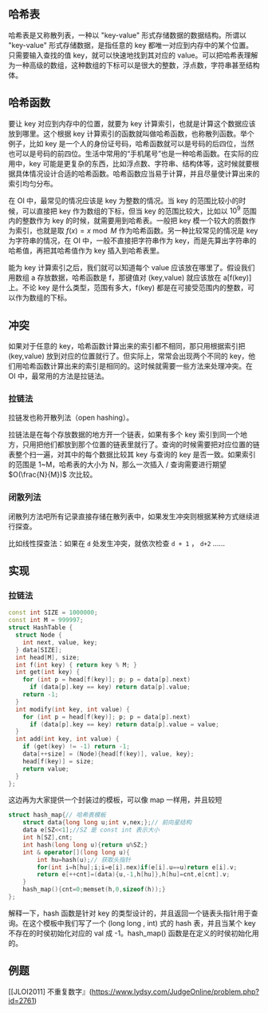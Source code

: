 ## 哈希表

哈希表是又称散列表，一种以 "key-value" 形式存储数据的数据结构。所谓以 "key-value" 形式存储数据，是指任意的 key 都唯一对应到内存中的某个位置。只需要输入查找的值 key，就可以快速地找到其对应的 value。可以把哈希表理解为一种高级的数组，这种数组的下标可以是很大的整数，浮点数，字符串甚至结构体。

## 哈希函数

要让 key 对应到内存中的位置，就要为 key 计算索引，也就是计算这个数据应该放到哪里。这个根据 key 计算索引的函数就叫做哈希函数，也称散列函数。举个例子，比如 key 是一个人的身份证号码，哈希函数就可以是号码的后四位，当然也可以是号码的前四位。生活中常用的“手机尾号”也是一种哈希函数。在实际的应用中，key 可能是更复杂的东西，比如浮点数、字符串、结构体等，这时候就要根据具体情况设计合适的哈希函数。哈希函数应当易于计算，并且尽量使计算出来的索引均匀分布。

在 OI 中，最常见的情况应该是 key 为整数的情况。当 key 的范围比较小的时候，可以直接把 key 作为数组的下标，但当 key 的范围比较大，比如以 $10^9$ 范围内的整数作为 key 的时候，就需要用到哈希表。一般把 key 模一个较大的质数作为索引，也就是取 $f(x)=x \bmod M$ 作为哈希函数。另一种比较常见的情况是 key 为字符串的情况，在 OI 中，一般不直接把字符串作为 key，而是先算出字符串的哈希值，再把其哈希值作为 key 插入到哈希表里。

能为 key 计算索引之后，我们就可以知道每个 value 应该放在哪里了。假设我们用数组 a 存放数据，哈希函数是 f，那键值对 (key,value) 就应该放在 a[f(key)] 上。不论 key 是什么类型，范围有多大，f(key) 都是在可接受范围内的整数，可以作为数组的下标。

## 冲突

如果对于任意的 key，哈希函数计算出来的索引都不相同，那只用根据索引把 (key,value) 放到对应的位置就行了。但实际上，常常会出现两个不同的 key，他们用哈希函数计算出来的索引是相同的。这时候就需要一些方法来处理冲突。在 OI 中，最常用的方法是拉链法。

### 拉链法

拉链发也称开散列法（open hashing）。

拉链法是在每个存放数据的地方开一个链表，如果有多个 key 索引到同一个地方，只用把他们都放到那个位置的链表里就行了。查询的时候需要把对应位置的链表整个扫一遍，对其中的每个数据比较其 key 与查询的 key 是否一致。如果索引的范围是 1~M，哈希表的大小为 N，那么一次插入 / 查询需要进行期望 $O(\frac{N}{M})$ 次比较。

### 闭散列法

闭散列方法吧所有记录直接存储在散列表中，如果发生冲突则根据某种方式继续进行探查。

比如线性探查法：如果在 `d` 处发生冲突，就依次检查 `d + 1` ， `d+2` ……

## 实现

### 拉链法

```cpp
const int SIZE = 1000000;
const int M = 999997;
struct HashTable {
  struct Node {
    int next, value, key;
  } data[SIZE];
  int head[M], size;
  int f(int key) { return key % M; }
  int get(int key) {
    for (int p = head[f(key)]; p; p = data[p].next)
      if (data[p].key == key) return data[p].value;
    return -1;
  }
  int modify(int key, int value) {
    for (int p = head[f(key)]; p; p = data[p].next)
      if (data[p].key == key) return data[p].value = value;
  }
  int add(int key, int value) {
    if (get(key) != -1) return -1;
    data[++size] = (Node){head[f(key)], value, key};
    head[f(key)] = size;
    return value;
  }
};
```

这边再为大家提供一个封装过的模板，可以像 map 一样用，并且较短

```cpp
struct hash_map{// 哈希表模板
    struct data{long long u;int v,nex;};// 前向星结构
    data e[SZ<<1];//SZ 是 const int 表示大小
    int h[SZ],cnt;
    int hash(long long u){return u%SZ;}
    int & operator[](long long u){
        int hu=hash(u);// 获取头指针
        for(int i=h[hu];i;i=e[i].nex)if(e[i].u==u)return e[i].v;
        return e[++cnt]=(data){u,-1,h[hu]},h[hu]=cnt,e[cnt].v;
    }
    hash_map(){cnt=0;memset(h,0,sizeof(h));}
};
```

解释一下，hash 函数是针对 key 的类型设计的，并且返回一个链表头指针用于查询。在这个模板中我们写了一个 $\text{(long long , int)}$ 式的 hash 表，并且当某个 key 不存在的时侯初始化对应的 val 成 -1。hash_map() 函数是在定义的时侯初始化用的。

## 例题

[\[JLOI2011\] 不重复数字』(https://www.lydsy.com/JudgeOnline/problem.php?id=2761)
